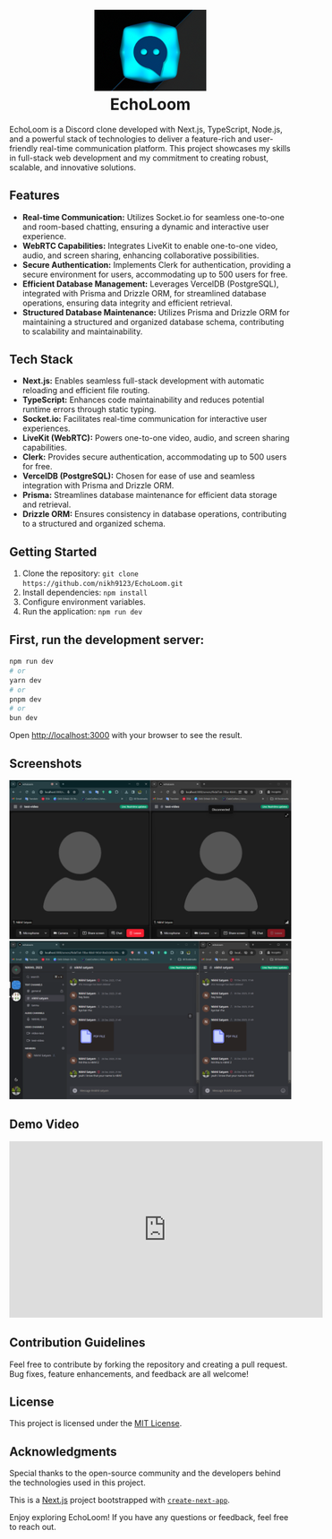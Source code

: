 <h1 align="center">
  <br>
  <a href="https://github.com/Nikh9123/EchoLoom"><img src="./public/4574dc67-1be3-4b0e-aacd-fb3f59ee87c8.gif" alt="EchoLoom" width="200"></a>
  <br>
  EchoLoom
  <br>
</h1>

EchoLoom is a Discord clone developed with Next.js, TypeScript, Node.js, and a powerful stack of technologies to deliver a feature-rich and user-friendly real-time communication platform. This project showcases my skills in full-stack web development and my commitment to creating robust, scalable, and innovative solutions.



## Features

- **Real-time Communication:** Utilizes Socket.io for seamless one-to-one and room-based chatting, ensuring a dynamic and interactive user experience.
- **WebRTC Capabilities:** Integrates LiveKit to enable one-to-one video, audio, and screen sharing, enhancing collaborative possibilities.
- **Secure Authentication:** Implements Clerk for authentication, providing a secure environment for users, accommodating up to 500 users for free.
- **Efficient Database Management:** Leverages VercelDB (PostgreSQL), integrated with Prisma and Drizzle ORM, for streamlined database operations, ensuring data integrity and efficient retrieval.
- **Structured Database Maintenance:** Utilizes Prisma and Drizzle ORM for maintaining a structured and organized database schema, contributing to scalability and maintainability.

## Tech Stack

- **Next.js:** Enables seamless full-stack development with automatic reloading and efficient file routing.
- **TypeScript:** Enhances code maintainability and reduces potential runtime errors through static typing.
- **Socket.io:** Facilitates real-time communication for interactive user experiences.
- **LiveKit (WebRTC):** Powers one-to-one video, audio, and screen sharing capabilities.
- **Clerk:** Provides secure authentication, accommodating up to 500 users for free.
- **VercelDB (PostgreSQL):** Chosen for ease of use and seamless integration with Prisma and Drizzle ORM.
- **Prisma:** Streamlines database maintenance for efficient data storage and retrieval.
- **Drizzle ORM:** Ensures consistency in database operations, contributing to a structured and organized schema.

## Getting Started

1. Clone the repository: `git clone https://github.com/nikh9123/EchoLoom.git`
2. Install dependencies: `npm install`
3. Configure environment variables.
4. Run the application: `npm run dev`


## First, run the development server:

```bash
npm run dev
# or
yarn dev
# or
pnpm dev
# or
bun dev
```

Open [http://localhost:3000](http://localhost:3000) with your browser to see the result.

## Screenshots
<img src ="./public/Screenshot 2023-12-26 215336.png">
<img src="./public/Screenshot 2023-12-27 001245.png">

## Demo Video
<iframe width="560" height="315" src="https://www.youtube.com/embed/L_2huCWT6SM" frameborder="0" allowfullscreen></iframe>


## Contribution Guidelines

Feel free to contribute by forking the repository and creating a pull request. Bug fixes, feature enhancements, and feedback are all welcome!

## License

This project is licensed under the [MIT License](LICENSE).

## Acknowledgments

Special thanks to the open-source community and the developers behind the technologies used in this project.

This is a [Next.js](https://nextjs.org/) project bootstrapped with [`create-next-app`](https://github.com/vercel/next.js/tree/canary/packages/create-next-app).

Enjoy exploring EchoLoom! If you have any questions or feedback, feel free to reach out.

